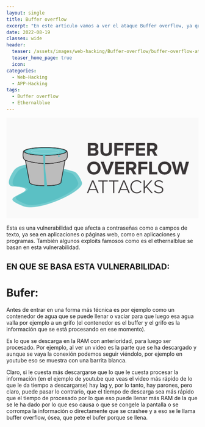 ```yaml
---
layout: single
title: Buffer overflow
excerpt: "En este artículo vamos a ver el ataque Buffer overflow, ya que es un concepto muy interesante, muy útil y en el que se basan exploits famosos como el ethernalblue."
date: 2022-08-19
classes: wide
header:
  teaser: /assets/images/web-hacking/Buffer-overflow/buffer-overflow-attacks.png
  teaser_home_page: true
  icon: 
categories:
  - Web-Hacking
  - APP-Hacking
tags:  
  - Buffer overflow
  - Ethernalblue
---
```


![](/assets/images/web-hacking/Buffer-overflow/buffer-overflow-attacks.png)

Esta es una vulnerabilidad que afecta a contraseñas como a campos de texto, ya sea en aplicaciones o páginas web, como en aplicaciones y programas. También algunos exploits famosos como es el ethernalblue se basan en esta vulnerabilidad.


## EN QUE SE BASA ESTA VULNERABILIDAD:
# Bufer:

Antes de entrar en una forma más técnica es por ejemplo como un contenedor de agua que se puede llenar o vaciar para que luego esa agua valla por ejemplo a un grifo (el contenedor es el buffer y el grifo es la información que se está procesando en ese momento).

Es lo que se descarga en la RAM con anterioridad, para luego ser procesado. Por ejemplo, al ver un video es la parte que se ha descargado y aunque se vaya la conexión podemos seguir viéndolo, por ejemplo en youtube eso se muestra con una barrita blanca.

Claro, si le cuesta más descargarse que lo que le cuesta procesar la información (en el ejemplo de youtube que veas el video más rápido de lo que le da tiempo a descargarse) hay lag y, por lo tanto, hay parones, pero claro, puede pasar lo contrario, que el tiempo de descarga sea más rápido que el tiempo de procesado por lo que eso puede llenar más RAM de la que se le ha dado por lo que eso causa o que se congele la pantalla o se corrompa la información o directamente que se crashee y a eso se le llama buffer overflow, ósea, que pete el bufer porque se llena.

